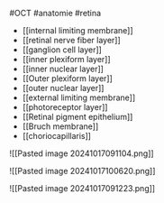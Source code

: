 #OCT #anatomie #retina 

- [[internal limiting membrane]]
- [[retinal nerve fiber layer]]
- [[ganglion cell layer]]
- [[inner plexiform layer]]
- [[inner nuclear layer]]
- [[Outer plexiform layer]]
- [[outer nuclear layer]]
- [[external limiting membrane]]
- [[photoreceptor layer]]
- [[Retinal pigment epithelium]]
- [[Bruch membrane]]
- [[choriocapillaris]]


![[Pasted image 20241017091104.png]]

![[Pasted image 20241017100620.png]]


![[Pasted image 20241017091223.png]]